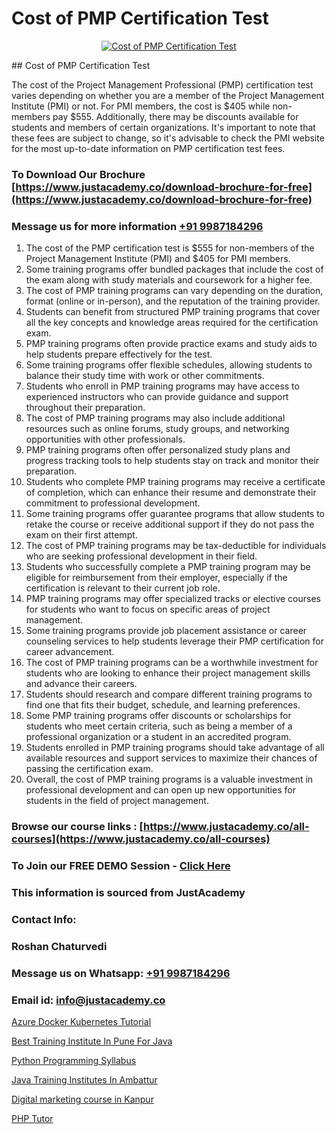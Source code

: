# Cost of PMP Certification Test

<p align="center">
  <a href="https://justacademy.co/course-detail/pmp-certification-training">
    <img src="https://justacademy.co/storage2/course_image/1709713463_course_image.webp" alt="Cost of PMP Certification Test">
  </a>
</p>
## Cost of PMP Certification Test

The cost of the Project Management Professional (PMP) certification test varies depending on whether you are a member of the Project Management Institute (PMI) or not. For PMI members, the cost is $405 while non-members pay $555. Additionally, there may be discounts available for students and members of certain organizations. It's important to note that these fees are subject to change, so it's advisable to check the PMI website for the most up-to-date information on PMP certification test fees.
### To Download Our Brochure [https://www.justacademy.co/download-brochure-for-free](https://www.justacademy.co/download-brochure-for-free)
### Message us for more information [+91 9987184296](https://api.whatsapp.com/send?phone=919987184296)
1) The cost of the PMP certification test is $555 for non-members of the Project Management Institute (PMI) and $405 for PMI members.
2) Some training programs offer bundled packages that include the cost of the exam along with study materials and coursework for a higher fee.
3) The cost of PMP training programs can vary depending on the duration, format (online or in-person), and the reputation of the training provider.
4) Students can benefit from structured PMP training programs that cover all the key concepts and knowledge areas required for the certification exam.
5) PMP training programs often provide practice exams and study aids to help students prepare effectively for the test.
6) Some training programs offer flexible schedules, allowing students to balance their study time with work or other commitments.
7) Students who enroll in PMP training programs may have access to experienced instructors who can provide guidance and support throughout their preparation.
8) The cost of PMP training programs may also include additional resources such as online forums, study groups, and networking opportunities with other professionals.
9) PMP training programs often offer personalized study plans and progress tracking tools to help students stay on track and monitor their preparation.
10) Students who complete PMP training programs may receive a certificate of completion, which can enhance their resume and demonstrate their commitment to professional development.
11) Some training programs offer guarantee programs that allow students to retake the course or receive additional support if they do not pass the exam on their first attempt.
12) The cost of PMP training programs may be tax-deductible for individuals who are seeking professional development in their field.
13) Students who successfully complete a PMP training program may be eligible for reimbursement from their employer, especially if the certification is relevant to their current job role.
14) PMP training programs may offer specialized tracks or elective courses for students who want to focus on specific areas of project management.
15) Some training programs provide job placement assistance or career counseling services to help students leverage their PMP certification for career advancement.
16) The cost of PMP training programs can be a worthwhile investment for students who are looking to enhance their project management skills and advance their careers.
17) Students should research and compare different training programs to find one that fits their budget, schedule, and learning preferences.
18) Some PMP training programs offer discounts or scholarships for students who meet certain criteria, such as being a member of a professional organization or a student in an accredited program.
19) Students enrolled in PMP training programs should take advantage of all available resources and support services to maximize their chances of passing the certification exam.
20) Overall, the cost of PMP training programs is a valuable investment in professional development and can open up new opportunities for students in the field of project management.

### Browse our course links : [https://www.justacademy.co/all-courses](https://www.justacademy.co/all-courses) 
### To Join our FREE DEMO Session - [Click Here](https://www.justacademy.co/register-for-course-demo)


### This information is sourced from JustAcademy
### Contact Info:
### Roshan Chaturvedi
### Message us on Whatsapp: [+91 9987184296](https://api.whatsapp.com/send?phone=919987184296)
### Email id: [info@justacademy.co](mailto:info@justacademy.co)
                
[Azure Docker Kubernetes Tutorial](https://www.linkedin.com/pulse/azure-docker-kubernetes-tutorial-justacademy-cupertino-6ehse?trackingId=byMPpHdi%2BrdIcLe8mHAFiQ%3D%3D&lipi=urn%3Ali%3Apage%3Aorganization_admin_admin_feed_index%3B0f5088f0-e451-4206-ba9c-f99837906015)

[Best Training Institute In Pune For Java](https://www.linkedin.com/pulse/best-training-institute-pune-java-justacademy-beangaluru-50toe?trackingId=431hyb%2Bkny%2F1EWX8V15uAA%3D%3D&lipi=urn%3Ali%3Apage%3Ad_flagship3_company_admin%3BV3sjVNqrQV6LT8YmMJxhFA%3D%3D)

[Python Programming Syllabus](https://medium.com/@kamblerajas684/python-programming-syllabus-5983e3024048)

[Java Training Institutes In Ambattur](https://medium.com/@AkashSingh2052/java-training-institutes-in-ambattur-3393deb993a9)

[Digital marketing course in Kanpur](https://justacademyin.github.io/justacademy/digital-marketing-course-in-kanpur)

[PHP Tutor](https://justacademyin.github.io/justacademy/php-tutor)

